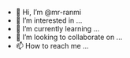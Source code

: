 - 👋 Hi, I’m @mr-ranmi
- 👀 I’m interested in ...
- 🌱 I’m currently learning ...
- 💞️ I’m looking to collaborate on ...
- 📫 How to reach me ...

<!---
mr-ranmi/mr-ranmi is a ✨ special ✨ repository because its `README.md` (this file) appears on your GitHub profile.
You can click the Preview link to take a look at your changes.
--->
